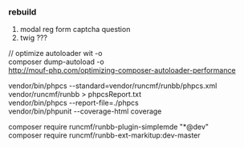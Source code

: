 ### rebuild 

1. modal reg form captcha question
2. twig ???  


// optimize autoloader wit -o  
composer dump-autoload -o  
http://mouf-php.com/optimizing-composer-autoloader-performance  
  
vendor/bin/phpcs --standard=vendor/runcmf/runbb/phpcs.xml vendor/runcmf/runbb > phpcsReport.txt  
vendor/bin/phpcs --report-file=./phpcs  
vendor/bin/phpunit --coverage-html coverage  

composer require runcmf/runbb-plugin-simplemde "*@dev"  
composer require runcmf/runbb-ext-markitup:dev-master
